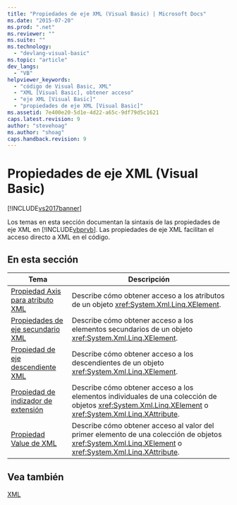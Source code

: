 ```yaml
---
title: "Propiedades de eje XML (Visual Basic) | Microsoft Docs"
ms.date: "2015-07-20"
ms.prod: ".net"
ms.reviewer: ""
ms.suite: ""
ms.technology: 
  - "devlang-visual-basic"
ms.topic: "article"
dev_langs: 
  - "VB"
helpviewer_keywords: 
  - "código de Visual Basic, XML"
  - "XML [Visual Basic], obtener acceso"
  - "eje XML [Visual Basic]"
  - "propiedades de eje XML [Visual Basic]"
ms.assetid: 7e400e20-5d1e-4d22-a65c-9df79d5c1621
caps.latest.revision: 9
author: "stevehoag"
ms.author: "shoag"
caps.handback.revision: 9
---
```

# Propiedades de eje XML (Visual Basic)
[!INCLUDE[vs2017banner](../../../visual-basic/developing-apps/includes/vs2017banner.md)]

Los temas en esta sección documentan la sintaxis de las propiedades de eje XML en [!INCLUDE[vbprvb](../../../csharp/programming-guide/concepts/linq/includes/vbprvb-md.md)].  Las propiedades de eje XML facilitan el acceso directo a XML en el código.  
  
## En esta sección  
  
|Tema|Descripción|  
|----------|-----------------|  
|[Propiedad Axis para atributo XML](../../../visual-basic/language-reference/xml-axis/xml-attribute-axis-property.md)|Describe cómo obtener acceso a los atributos de un objeto <xref:System.Xml.Linq.XElement>.|  
|[Propiedades de eje secundario XML](../../../visual-basic/language-reference/xml-axis/xml-child-axis-property.md)|Describe cómo obtener acceso a los elementos secundarios de un objeto <xref:System.Xml.Linq.XElement>.|  
|[Propiedad de eje descendiente XML](../../../visual-basic/language-reference/xml-axis/xml-descendant-axis-property.md)|Describe cómo obtener acceso a los descendientes de un objeto <xref:System.Xml.Linq.XElement>.|  
|[Propiedad de indizador de extensión](../../../visual-basic/language-reference/xml-axis/extension-indexer-property.md)|Describe cómo obtener acceso a los elementos individuales de una colección de objetos <xref:System.Xml.Linq.XElement> o <xref:System.Xml.Linq.XAttribute>.|  
|[Propiedad Value de XML](../../../visual-basic/language-reference/xml-axis/xml-value-property.md)|Describe cómo obtener acceso al valor del primer elemento de una colección de objetos <xref:System.Xml.Linq.XElement> o <xref:System.Xml.Linq.XAttribute>.|  
  
## Vea también  
 [XML](../../../visual-basic/programming-guide/language-features/xml/index.md)